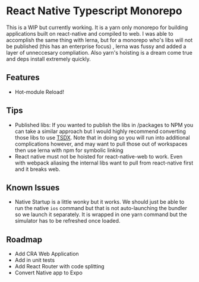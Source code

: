 # React Native Typescript Monorepo

This is a WIP but currently working. It is a yarn only monorepo for building applications built on react-native and compiled to web.
I was able to accomplish the same thing with lerna, but for a monorepo who's libs will not be published (this has an enterprise focus)
, lerna was fussy and added a layer of unneccesary compliation. Also yarn's hoisting is a dream come true and deps install extremely quickly.

## Features

- Hot-module Reload!

## Tips

- Published libs: If you wanted to publish the libs in /packages to NPM you can take a similar approach but I would highly recommend converting those libs to use [TSDX](https://github.com/jaredpalmer/tsdx). Note that in doing so you will run into additional complications however, and may want to pull those out of workspaces then use lerna with npm for symbolic linking
- React native must not be hoisted for react-native-web to work. Even with webpack aliasing the internal libs want to pull from react-native first and it breaks web.

## Known Issues

- Native Startup is a little wonky but it works. We should just be able to run the native ```ios``` command but that is not auto-launching the bundler so we launch it separately. It is wrapped in one yarn command but the simulator has to be refreshed once loaded.

## Roadmap

- Add CRA Web Application
- Add in unit tests
- Add React Router with code splitting
- Convert Native app to Expo
